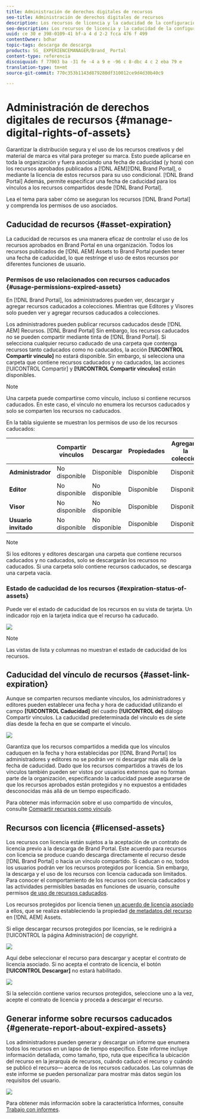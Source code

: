 ```yaml
---
title: Administración de derechos digitales de recursos
seo-title: Administración de derechos digitales de recursos
description: Los recursos de licencia y la caducidad de la configuración de recursos y vínculos compartidos garantizan el uso controlado de estos recursos y los protegen.
seo-description: Los recursos de licencia y la caducidad de la configuración de recursos y vínculos compartidos garantizan el uso controlado de estos recursos y los protegen.
uuid: ce 30 e 398-0109-41 bf-a 4 d 2-2 fcca 476 f 499
contentOwner: bdhar
topic-tags: descarga de descarga
products: SG_ EXPERIENCEMANAGER/Brand_ Portal
content-type: referencia
discoiquuid: f 77003 ba -31 fe -4 a 9 e -96 c 8-dbc 4 c 2 eba 79 e
translation-type: tm+mt
source-git-commit: 770c353b1143d879280df310012ce9d4d30b40c9

---
```



# Administración de derechos digitales de recursos {#manage-digital-rights-of-assets}

Garantizar la distribución segura y el uso de los recursos creativos y del material de marca es vital para proteger su marca. Esto puede aplicarse en toda la organización y fuera asociando una fecha de caducidad (y hora) con los recursos aprobados publicados a [!DNL AEM][!DNL Brand Portal], o mediante la licencia de estos recursos para su uso condicional. [!DNL Brand Portal] Además, permite especificar una fecha de caducidad para los vínculos a los recursos compartidos desde [!DNL Brand Portal].

Lea el tema para saber cómo se aseguran los recursos [!DNL Brand Portal] y comprenda los permisos de uso asociados.

## Caducidad de recursos {#asset-expiration}

La caducidad de recursos es una manera eficaz de controlar el uso de los recursos aprobados en Brand Portal en una organización. Todos los recursos publicados de [!DNL AEM] Assets to Brand Portal pueden tener una fecha de caducidad, lo que restringe el uso de estos recursos por diferentes funciones de usuario.

### Permisos de uso relacionados con recursos caducados {#usage-permissions-expired-assets}

En [!DNL Brand Portal], los administradores pueden ver, descargar y agregar recursos caducados a colecciones. Mientras que Editores y Visores solo pueden ver y agregar recursos caducados a colecciones.

Los administradores pueden publicar recursos caducados desde [!DNL AEM] Recursos. [!DNL Brand Portal] Sin embargo, los recursos caducados no se pueden compartir mediante tinta de [!DNL Brand Portal]. Si selecciona cualquier recurso caducado de una carpeta que contenga recursos tanto caducados como no caducados, la acción **[!UICONTROL Compartir vínculo]** no estará disponible. Sin embargo, si selecciona una carpeta que contiene recursos caducados y no caducados, las acciones [!UICONTROL Compartir] y **[!UICONTROL Compartir vínculos]** están disponibles.

>[!NOTE]
>
>Una carpeta puede compartirse como vínculo, incluso si contiene recursos caducados. En este caso, el vínculo no enumera los recursos caducados y solo se comparten los recursos no caducados.

En la tabla siguiente se muestran los permisos de uso de los recursos caducados:

|  | **Compartir vínculos** | **Descargar** | **Propiedades** | **Agregar a la colección** | **Eliminar** |
|---|---|---|---|---|---|
| **Administrador** | No disponible | Disponible | Disponible | Disponible | Disponible |
| **Editor** | No disponible | No disponible | Disponible | Disponible | No disponible |
| **Visor** | No disponible | No disponible | Disponible | Disponible | No disponible |
| **Usuario invitado** | No disponible | No disponible | Disponible | Disponible | No disponible |

>[!NOTE]
>
>Si los editores y editores descargan una carpeta que contiene recursos caducados y no caducados, solo se descargarán los recursos no caducados. Si una carpeta solo contiene recursos caducados, se descarga una carpeta vacía.

### Estado de caducidad de los recursos {#expiration-status-of-assets}

Puede ver el estado de caducidad de los recursos en su vista de tarjeta. Un indicador rojo en la tarjeta indica que el recurso ha caducado.

![](assets/expired_assets_cardview.png)

>[!NOTE]
>
>Las vistas de lista y columnas no muestran el estado de caducidad de los recursos.

## Caducidad del vínculo de recursos {#asset-link-expiration}

Aunque se comparten recursos mediante vínculos, los administradores y editores pueden establecer una fecha y hora de caducidad utilizando el campo **[!UICONTROL Caducidad]** del cuadro **[!UICONTROL de]** diálogo Compartir vínculos. La caducidad predeterminada del vínculo es de siete días desde la fecha en que se comparte el vínculo.

![](assets/asset-link-sharing.png)

Garantiza que los recursos compartidos a medida que los vínculos caduquen en la fecha y hora establecidas por [!DNL Brand Portal] los administradores y editores no se podrán ver ni descargar más allá de la fecha de caducidad. Dado que los recursos compartidos a través de los vínculos también pueden ser vistos por usuarios externos que no forman parte de la organización, especificando la caducidad puede asegurarse de que los recursos aprobados están protegidos y no expuestos a entidades desconocidas más allá de un tiempo especificado.

Para obtener más información sobre el uso compartido de vínculos, consulte [Compartir recursos como vínculo](../using/brand-portal-link-share.md).

## Recursos con licencia {#licensed-assets}

Los recursos con licencia están sujetos a la aceptación de un contrato de licencia previo a la descarga de Brand Portal. Este acuerdo para recursos con licencia se produce cuando descarga directamente el recurso desde [!DNL Brand Portal] o hacia un vínculo compartido. Si caducan o no, todos los usuarios podrán ver los recursos protegidos por licencia. Sin embargo, la descarga y el uso de los recursos con licencia caducada son limitados. Para conocer el comportamiento de los recursos con licencia caducados y las actividades permisibles basadas en funciones de usuario, consulte permisos [de uso de recursos caducados](../using/manage-digital-rights-of-assets.md#usage-permissions-expired-assets).

Los recursos protegidos por licencia tienen [un acuerdo de licencia asociado](https://helpx.adobe.com/experience-manager/6-5/assets/using/drm.html#DigitalRightsManagementinAssets) a ellos, que se realiza estableciendo la propiedad [de metadatos del recurso](https://helpx.adobe.com/experience-manager/6-5/assets/using/drm.html#DigitalRightsManagementinAssets) en [!DNL AEM] Assets.

Si elige descargar recursos protegidos por licencias, se le redirigirá a [!UICONTROL la página Administración] de copyright.

![](assets/asset-copyright-mgmt.png)

Aquí debe seleccionar el recurso para descargar y aceptar el contrato de licencia asociado. Si no acepta el contrato de licencia, el botón **[!UICONTROL Descargar]** no estará habilitado.

![](assets/licensed-asset-download-2.png)

Si la selección contiene varios recursos protegidos, seleccione uno a la vez, acepte el contrato de licencia y proceda a descargar el recurso.

## Generar informe sobre recursos caducados {#generate-report-about-expired-assets}

Los administradores pueden generar y descargar un informe que enumera todos los recursos en un lapso de tiempo específico. Este informe incluye información detallada, como tamaño, tipo, ruta que especifica la ubicación del recurso en la jerarquía de recursos, cuándo caducó el recurso y cuándo se publicó el recurso— acerca de los recursos caducados. Las columnas de este informe se pueden personalizar para mostrar más datos según los requisitos del usuario.

![](assets/assets-expired.png)

Para obtener más información sobre la característica Informes, consulte [Trabajo con informes](../using/brand-portal-reports.md#work-with-reports).
